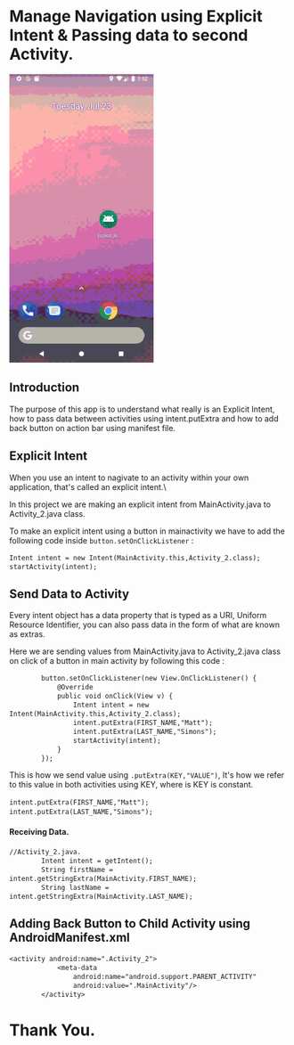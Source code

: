 # Manage Navigation using Explicit Intent & Passing data to second Activity.

![](explicit_intentgif.gif)

## Introduction

The purpose of this app is to understand what really is an Explicit Intent, how to pass data between activities using intent.putExtra and how to add back button on action bar using manifest file.

## Explicit Intent

When you use an intent to nagivate to an activity within your own application, that's called an explicit intent.\

In this project we are making an explicit intent from MainActivity.java to Activity_2.java class.

To make an explicit intent using a button in mainactivity we have to add the following code inside `button.setOnClickListener` :  

```
Intent intent = new Intent(MainActivity.this,Activity_2.class);
startActivity(intent);
```

## Send Data to Activity

Every intent object has a data property that is typed as a URI, Uniform Resource Identifier, you can also pass data in the form of what are known as extras.

Here we are sending values from MainActivity.java to Activity_2.java class on click of a button in main activity by following this code :

```
        button.setOnClickListener(new View.OnClickListener() {
            @Override
            public void onClick(View v) {
                Intent intent = new Intent(MainActivity.this,Activity_2.class);
                intent.putExtra(FIRST_NAME,"Matt");
                intent.putExtra(LAST_NAME,"Simons");
                startActivity(intent);
            }
        });
```

This is how we send value using `.putExtra(KEY,"VALUE")`, It's how we refer to this value in both activities using KEY, where is KEY is constant.

`
   intent.putExtra(FIRST_NAME,"Matt");
                intent.putExtra(LAST_NAME,"Simons");
`

#### Receiving Data.

```
//Activity_2.java.
        Intent intent = getIntent();
        String firstName = intent.getStringExtra(MainActivity.FIRST_NAME);
        String lastName = intent.getStringExtra(MainActivity.LAST_NAME);

```

## Adding Back Button to Child Activity using AndroidManifest.xml

```
<activity android:name=".Activity_2">
            <meta-data
                android:name="android.support.PARENT_ACTIVITY"
                android:value=".MainActivity"/>
        </activity>
```
# Thank You.
